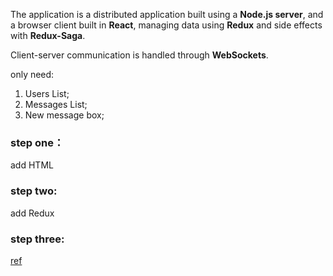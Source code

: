 The application is a distributed application built using a **Node.js server**, and a browser client built in **React**, managing data using **Redux** and side effects with **Redux-Saga**.

Client-server communication is handled through **WebSockets**.

only need:

1. Users List;
2. Messages List;
3. New message box;

###  step one：

add HTML

###  step two:

add Redux

### step three:






[ref](https://medium.freecodecamp.org/how-to-build-a-chat-application-using-react-redux-redux-saga-and-web-sockets-47423e4bc21a)